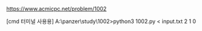 https://www.acmicpc.net/problem/1002

[cmd 터미널 사용용]
A:\panzer\study\1002>python3 1002.py < input.txt
2
1
0